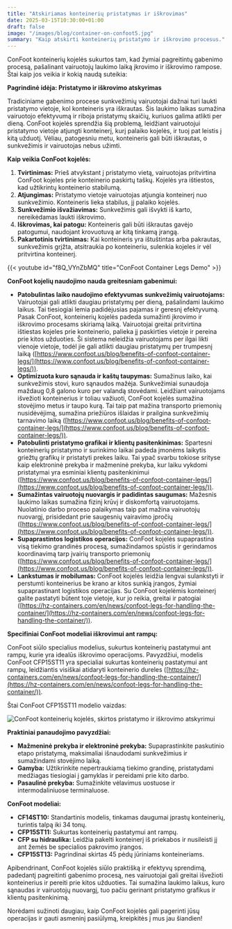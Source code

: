 ```yaml
---
title: "Atskiriamas konteinerių pristatymas ir iškrovimas"
date: 2025-03-15T10:30:00+01:00
draft: false
image: "/images/blog/container-on-confoot5.jpg"
summary: "Kaip atskirti konteinerių pristatymo ir iškrovimo procesus."
---
```


ConFoot konteinerių kojelės sukurtos tam, kad žymiai pagreitintų gabenimo procesą, pašalinant vairuotojų laukimo laiką įkrovimo ir iškrovimo rampose. Štai kaip jos veikia ir kokią naudą suteikia:

**Pagrindinė idėja: Pristatymo ir iškrovimo atskyrimas**

Tradiciniame gabenimo procese sunkvežimių vairuotojai dažnai turi laukti pristatymo vietoje, kol konteineris yra iškrautas. Šis laukimo laikas sumažina vairuotojo efektyvumą ir riboja pristatymų skaičių, kuriuos galima atlikti per dieną. ConFoot kojelės sprendžia šią problemą, leidžiant vairuotojui pristatymo vietoje atjungti konteinerį, kurį palaiko kojelės, ir tuoj pat leistis į kitą užduotį. Vėliau, patogesniu metu, konteineris gali būti iškrautas, o sunkvežimis ir vairuotojas nebus užimti.

**Kaip veikia ConFoot kojelės:**

1.  **Tvirtinimas:** Prieš atvykstant į pristatymo vietą, vairuotojas pritvirtina ConFoot kojeles prie konteinerio paskirtų taškų. Kojelės yra ištiestos, kad užtikrintų konteinerio stabilumą.
2.  **Atjungimas:** Pristatymo vietoje vairuotojas atjungia konteinerį nuo sunkvežimio. Konteineris lieka stabilus, jį palaiko kojelės.
3.  **Sunkvežimio išvažiavimas:** Sunkvežimis gali išvykti iš karto, nereikėdamas laukti iškrovimo.
4.  **Iškrovimas, kai patogu:** Konteineris gali būti iškrautas gavėjo patogumui, naudojant krovuotuvą ar kitą tinkamą įrangą.
5.  **Pakartotinis tvirtinimas:** Kai konteineris yra ištuštintas arba pakrautas, sunkvežimis grįžta, atsitraukia po konteineriu, sulenkia kojeles ir vėl pritvirtina konteinerį.

{{< youtube id="f8Q_VYnZbMQ" title="ConFoot Container Legs Demo" >}}

**ConFoot kojelių naudojimo nauda greitesniam gabenimui:**

*   **Patobulintas laiko naudojimo efektyvumas sunkvežimių vairuotojams:** Vairuotojai gali atlikti daugiau pristatymų per dieną, pašalindami laukimo laikus. Tai tiesiogiai lemia padidėjusias pajamas ir geresnį efektyvumą. Pasak ConFoot, konteinerių kojelės padeda sumažinti įkrovimo ir iškrovimo procesams skiriamą laiką. Vairuotojai greitai pritvirtina ištiestas kojeles prie konteinerio, palieka jį paskirties vietoje ir pereina prie kitos užduoties. Ši sistema neleidžia vairuotojams per ilgai likti vienoje vietoje, todėl jie gali atlikti daugiau pristatymų per trumpesnį laiką ([https://www.confoot.us/blog/benefits-of-confoot-container-legs/](https://www.confoot.us/blog/benefits-of-confoot-container-legs/)).
*   **Optimizuota kuro sąnauda ir kaštų taupymas:** Sumažinus laiko, kai sunkvežimis stovi, kuro sąnaudos mažėja. Sunkvežimiai sunaudoja maždaug 0,8 galono kuro per valandą stovėdami. Leidžiant vairuotojams išvežioti konteinerius ir toliau važiuoti, ConFoot kojelės sumažina stovėjimo metus ir taupo kurą. Tai taip pat mažina transporto priemonių nusidėvėjimą, sumažina priežiūros išlaidas ir prailgina sunkvežimių tarnavimo laiką ([https://www.confoot.us/blog/benefits-of-confoot-container-legs/](https://www.confoot.us/blog/benefits-of-confoot-container-legs/)).
*   **Patobulinti pristatymo grafikai ir klientų pasitenkinimas:** Spartesni konteinerių pristatymo ir surinkimo laikai padeda įmonėms laikytis griežtų grafikų ir pristatyti prekes laiku. Tai ypač svarbu tokiose srityse kaip elektroninė prekyba ir mažmeninė prekyba, kur laiku vykdomi pristatymai yra esminiai klientų pasitenkinimui ([https://www.confoot.us/blog/benefits-of-confoot-container-legs/](https://www.confoot.us/blog/benefits-of-confoot-container-legs/)).
*   **Sumažintas vairuotojų nuovargis ir padidintas saugumas:** Mažesnis laukimo laikas sumažina fizinį krūvį ir diskomfortą vairuotojams. Nuolatinio darbo proceso palaikymas taip pat mažina vairuotojų nuovargį, prisidedant prie saugesnių vairavimo įpročių ([https://www.confoot.us/blog/benefits-of-confoot-container-legs/](https://www.confoot.us/blog/benefits-of-confoot-container-legs/)).
*   **Supaprastintos logistikos operacijos:** ConFoot kojelės supaprastina visą tiekimo grandinės procesą, sumažindamos spūstis ir gerindamos koordinavimą tarp įvairių transporto priemonių ([https://www.confoot.us/blog/benefits-of-confoot-container-legs/](https://www.confoot.us/blog/benefits-of-confoot-container-legs/)).
*   **Lankstumas ir mobilumas:** ConFoot kojelės leidžia lengvai sulankstyti ir perstumti konteinerius be krano ar kitos sunkią įrangos, žymiai supaprastinant logistikos operacijas. Su ConFoot kojelėmis konteinerį galite pastatyti būtent toje vietoje, kur jo reikia, greitai ir patogiai ([https://hz-containers.com/en/news/confoot-legs-for-handling-the-container/](https://hz-containers.com/en/news/confoot-legs-for-handling-the-container/)).

**Specifiniai ConFoot modeliai iškrovimui ant rampų:**

ConFoot siūlo specialius modelius, sukurtus konteinerių pastatymui ant rampų, kurie yra idealūs iškrovimo operacijoms. Pavyzdžiui, modelis ConFoot CFP15ST11 yra specialiai sukurtas konteinerių pastatymui ant rampų, leidžiantis visiškai atidaryti konteinerio dureles ([https://hz-containers.com/en/news/confoot-legs-for-handling-the-container/](https://hz-containers.com/en/news/confoot-legs-for-handling-the-container/)).

Štai ConFoot CFP15ST11 modelio vaizdas:

![ConFoot konteinerių kojelės, skirtos pristatymo ir iškrovimo atskyrimui](/images/blog/container-on-confoot-unloading2.jpg)

**Praktiniai panaudojimo pavyzdžiai:**

*   **Mažmeninė prekyba ir elektroninė prekyba:** Supaprastinkite paskutinio etapo pristatymą, maksimaliai išnaudodami sunkvežimius ir sumažindami stovėjimo laiką.
*   **Gamyba:** Užtikrinkite nepertraukiamą tiekimo grandinę, pristatydami medžiagas tiesiogiai į gamyklas ir pereidami prie kito darbo.
*   **Pasaulinė prekyba:** Sumažinkite vėlavimus uostuose ir intermodaliniuose terminaluose.

**ConFoot modeliai:**

*   **CF14ST10:** Standartinis modelis, tinkamas daugumai įprastų konteinerių, turintis talpą iki 34 tonų.
*   **CFP15ST11:** Sukurtas konteinerių pastatymui ant rampų.
*   **CFP su hidraulika:** Leidžia pakelti konteinerį iš priekabos ir nusileisti jį ant žemės be specialios pakrovimo įrangos.
*   **CFP15ST13:** Pagrindinai skirtas 45 pėdų jūriniams konteineriams.

Apibendrinant, ConFoot kojelės siūlo praktišką ir efektyvų sprendimą, padedantį pagreitinti gabenimo procesą, nes vairuotojai gali greitai išvežioti konteinerius ir pereiti prie kitos užduoties. Tai sumažina laukimo laikus, kuro sąnaudas ir vairuotojų nuovargį, tuo pačiu gerinant pristatymo grafikus ir klientų pasitenkinimą.

Norėdami sužinoti daugiau, kaip ConFoot kojelės gali pagerinti jūsų operacijas ir gauti asmeninį pasiūlymą, kreipkitės į mus jau šiandien!